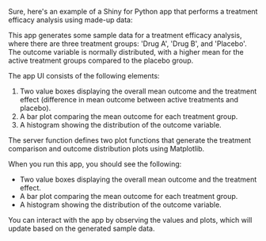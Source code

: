 Sure, here's an example of a Shiny for Python app that performs a treatment efficacy analysis using made-up data:



This app generates some sample data for a treatment efficacy analysis, where there are three treatment groups: 'Drug A', 'Drug B', and 'Placebo'. The outcome variable is normally distributed, with a higher mean for the active treatment groups compared to the placebo group.

The app UI consists of the following elements:

1. Two value boxes displaying the overall mean outcome and the treatment effect (difference in mean outcome between active treatments and placebo).
2. A bar plot comparing the mean outcome for each treatment group.
3. A histogram showing the distribution of the outcome variable.

The server function defines two plot functions that generate the treatment comparison and outcome distribution plots using Matplotlib.

When you run this app, you should see the following:

- Two value boxes displaying the overall mean outcome and the treatment effect.
- A bar plot comparing the mean outcome for each treatment group.
- A histogram showing the distribution of the outcome variable.

You can interact with the app by observing the values and plots, which will update based on the generated sample data.